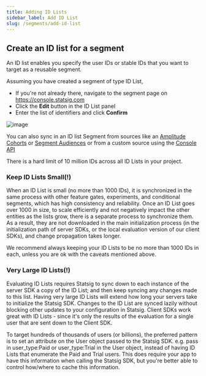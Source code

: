 ```yaml
---
title: Adding ID Lists
sidebar_label: Add ID List
slug: /segments/add-id-list
---
```


## Create an ID list for a segment

An ID list enables you specify the user IDs or stable IDs that you want to target as a reusable segment.

Assuming you have created a segment of type ID List,
 - If you're not already there, navigate to the segment page on https://console.statsig.com
 - Click the **Edit** button in the ID List panel 
 - Enter the list of identifiers and click **Confirm**
 
![image](https://user-images.githubusercontent.com/1315028/146095989-f0633201-1051-42f4-a1fb-4a8a7e55fcb7.png)

You can also sync in an ID list Segment from sources like an [Amplitude Cohorts](https://help.amplitude.com/hc/en-us/articles/4789303290011) or [Segment Audiences](https://docs.statsig.com/integrations/data-connectors/segment#syncing-statsig-segment-id-lists-with-segment-personas-audiences) or from a custom source using the [Console API](/console-api/segments)

There is a hard limit of 10 million IDs across all ID Lists in your project.

### Keep ID Lists Small(!)
When an ID List is small (no more than 1000 IDs), it is synchronized in the same process with other feature gates, experiments, and conditional segments, which has high consistency and reliability. Once an ID List goes over 1000 in size, to scale efficiently and not negatively impact the other entities as the lists grow, there is a separate process to synchronize them. As a result, they are not downloaded in the main initialization process (in the initialization path of server SDKs, or the local evaluation version of our client SDKs), and change propagation takes longer.

We recommend always keeping your ID Lists to be no more than 1000 IDs in each, unless you are ok with the caveats mentioned above.

### Very Large ID Lists(!)
Evaluating ID Lists requires Statsig to sync down to each instance of the server SDK a copy of the ID List; and then keep syncing any changes made to this list. Having very large ID Lists will extend how long your servers take to initialize the Statsig SDK. Changes to the ID List are synced lazily without blocking other updates to your configuration in Statsig. Client SDKs work great with ID Lists - since it's only the results of the evaluation for a single user that are sent down to the Client SDK.

To target hundreds of thousands of users (or billions), the preferred pattern is to set an attribute on the User object passed to the Statsig SDK. e.g. pass in user_type:Paid or user_type:Trial in the User object, instead of having ID Lists that enumerate the Paid and Trial users. This does require your app to have this information when calling the Statsig SDK, but you're better able to control how/where to cache this information.
